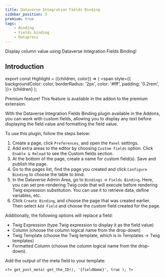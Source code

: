 ```yaml
---
title: Dataverse Integration Fields Binding
sidebar_position: 3
premium: true
tags:
    - Binding
    - Fields binding
    - Datapress
---
```


<p class="lead">Display column value using Dataverse Integration Fields Binding!</p>

## Introduction

export const Highlight = ({children, color}) => (
  <span
    style={{
      backgroundColor: color,
      borderRadius: '2px',
      color: '#fff',
      padding: '0.2rem',
    }}>
    {children}
  </span>
);

<Highlight color="#25c2a0">Premium feature! This feature is available in the addon to the premium extension.</Highlight>

With the Dataverse Integration Fields Binding plugin available in the Addons, you can work with custom fields, allowing you to display any text before displaying the field value and formatting the field value.

To use this plugin, follow the steps below:
1. Create a page, click `Preferences`, and open the `Panel` settings.
2. Add extra areas to the editor by choosing `Custom fields` option. Click `Enable & Reload` to see the Custom fields section.
3. At the bottom of the page, create a name for custom field(s). Save and publish the page.
4. Go to the pages list, find the page you created and click `Configure Binding` to choose the table to bind.
5. In the Dataverse Admin Area, go to `Bindings` -> `Fields Binding`. Here, you can set pre-rendering Twig code that will execute before rendering Twig expression substitution. You can use it to retrieve data, define variables, etc.
6. Click `Create Binding`, and choose the page that was created earlier. Then select `Add Field` and choose the custom field created for the page.

Additionally, the following options will replace a field:
- Twig Expression (type Twig expression to display it as the field value)
- Column (choose the column logical name from the drop-down)
- Twig Template (choose the Twig template, which is in Templates -> Twig templates)
- Formatted Column (choose the column logical name from the drop-down).

Add the output of the meta field to your template:

```twig
<?= get_post_meta( get_the_ID(), '{fieldName}', true ); ?>
```
